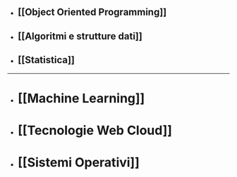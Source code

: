 - ## [[Object Oriented Programming]]
- ## [[Algoritmi e strutture dati]]
- ## [[Statistica]]

---

- # [[Machine Learning]]
- # [[Tecnologie Web Cloud]]
- # [[Sistemi Operativi]]


